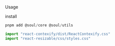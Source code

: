 Usage

install

```jsx
pnpm add @soul/core @soul/utils
```

```jsx
import "react-contexify/dist/ReactContexify.css"
import "react-resizable/css/styles.css"
```
